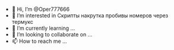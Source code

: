 - 👋 Hi, I’m @Oper777666
- 👀 I’m interested in Скрипты накрутка пробивы номеров через термукс
- 🌱 I’m currently learning ...
- 💞️ I’m looking to collaborate on ...
- 📫 How to reach me ...

<!---
Oper777666/Oper777666 is a ✨ special ✨ repository because its `README.md` (this file) appears on your GitHub profile.
You can click the Preview link to take a look at your changes.
--->

